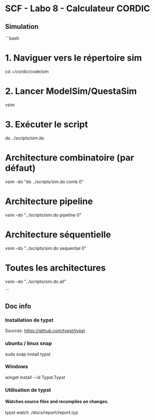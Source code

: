 # SCF - Labo 8 - Calculateur CORDIC

## Simulation
´´´bash
# 1. Naviguer vers le répertoire sim
cd ~/cordic/code/sim

# 2. Lancer ModelSim/QuestaSim
vsim

# 3. Exécuter le script
do ../scripts/sim.do

# Architecture combinatoire (par défaut)
vsim -do "do ../scripts/sim.do comb 0"

# Architecture pipeline
vsim -do "../scripts/sim.do pipeline 0"

# Architecture séquentielle
vsim -do "../scripts/sim.do sequential 0"

# Toutes les architectures
vsim -do "../scripts/sim.do all"

´´´

## Doc info
### Installation de typst

Sources: https://github.com/typst/typst

### ubuntu / linux snap
sudo snap install typst

### Windows 
winget install --id Typst.Typst

### Utilisation de typst

#### Watches source files and recompiles on changes.
typst watch ./docs/report/report.typ


